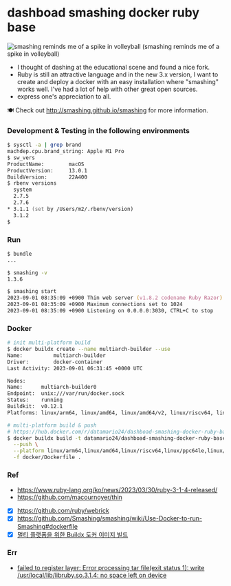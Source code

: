 # dashboad smashing docker ruby base

![smashing reminds me of a spike in volleyball](https://i.ytimg.com/vi/fCrBs7aVqT8/maxresdefault.jpg)
(smashing reminds me of a spike in volleyball)

- I thought of dashing at the educational scene and found a nice fork.
- Ruby is still an attractive language and in the new 3.x version, I want to create and deploy a docker with an easy installation where "smashing" works well. I've had a lot of help with other great open sources.
- express one's appreciation to all.

🍽️ Check out http://smashing.github.io/smashing for more information.

### Development & Testing in the following environments
```zsh
$ sysctl -a | grep brand
machdep.cpu.brand_string: Apple M1 Pro
$ sw_vers
ProductName:		macOS
ProductVersion:		13.0.1
BuildVersion:		22A400
$ rbenv versions
  system
  2.7.5
  2.7.6
* 3.1.1 (set by /Users/m2/.rbenv/version)
  3.1.2
$
```

### Run
```zsh
$ bundle
... 

$ smashing -v   
1.3.6

$ smashing start
2023-09-01 08:35:09 +0900 Thin web server (v1.8.2 codename Ruby Razor)
2023-09-01 08:35:09 +0900 Maximum connections set to 1024
2023-09-01 08:35:09 +0900 Listening on 0.0.0.0:3030, CTRL+C to stop
```

### Docker
```zsh
# init multi-platform build
$ docker buildx create --name multiarch-builder --use
Name:          multiarch-builder
Driver:        docker-container
Last Activity: 2023-09-01 06:31:45 +0000 UTC

Nodes:
Name:      multiarch-builder0
Endpoint:  unix:///var/run/docker.sock
Status:    running
Buildkit:  v0.12.1
Platforms: linux/arm64, linux/amd64, linux/amd64/v2, linux/riscv64, linux/ppc64le, linux/s390x, linux/386, linux/mips64le, linux/mips64, linux/arm/v7, linux/arm/v6
```
```zsh
# multi-platform build & push
# https://hub.docker.com/r/datamario24/dashboad-smashing-docker-ruby-base/tags
$ docker buildx build -t datamario24/dashboad-smashing-docker-ruby-base:1.0.0 \
  --push \
  --platform linux/arm64,linux/amd64,linux/riscv64,linux/ppc64le,linux/s390x,linux/386,linux/arm/v7,linux/arm/v6 \
  -f docker/Dockerfile .
```

### Ref
- https://www.ruby-lang.org/ko/news/2023/03/30/ruby-3-1-4-released/
- https://github.com/macournoyer/thin
- [x] https://github.com/ruby/webrick
- [x] https://github.com/Smashing/smashing/wiki/Use-Docker-to-run-Smashing#dockerfile
- [x] [멀티 플랫폼을 위한 Buildx 도커 이미지 빌드](https://gurumee92.tistory.com/311)

### Err
- [failed to register layer: Error processing tar file(exit status 1): write /usr/local/lib/libruby.so.3.1.4: no space left on device](https://stackoverflow.com/questions/48814940/docker-pull-failed-to-register-layer-error-processing-tar-fileexit-status-1)